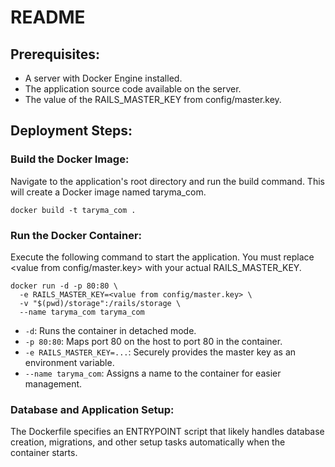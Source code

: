 # README

## Prerequisites:

* A server with Docker Engine installed.
* The application source code available on the server.
* The value of the RAILS_MASTER_KEY from config/master.key.

## Deployment Steps:

### Build the Docker Image:
Navigate to the application's root directory and run the build command. This will create a Docker image named taryma_com.

```
docker build -t taryma_com .
```

### Run the Docker Container:
Execute the following command to start the application. You must replace <value from config/master.key> with your actual RAILS_MASTER_KEY.

````
docker run -d -p 80:80 \
  -e RAILS_MASTER_KEY=<value from config/master.key> \
  -v "$(pwd)/storage":/rails/storage \
  --name taryma_com taryma_com
````
* `-d`: Runs the container in detached mode.
* `-p 80:80`: Maps port 80 on the host to port 80 in the container.
* `-e RAILS_MASTER_KEY=...`: Securely provides the master key as an environment variable.
* `--name taryma_com`: Assigns a name to the container for easier management.

### Database and Application Setup:
The Dockerfile specifies an ENTRYPOINT script that likely handles database creation, migrations, and other setup tasks automatically when the container starts.